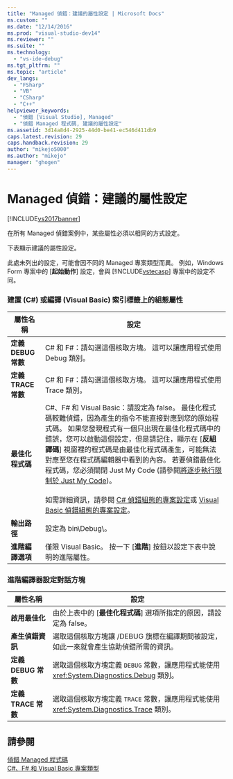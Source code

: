 ```yaml
---
title: "Managed 偵錯：建議的屬性設定 | Microsoft Docs"
ms.custom: ""
ms.date: "12/14/2016"
ms.prod: "visual-studio-dev14"
ms.reviewer: ""
ms.suite: ""
ms.technology: 
  - "vs-ide-debug"
ms.tgt_pltfrm: ""
ms.topic: "article"
dev_langs: 
  - "FSharp"
  - "VB"
  - "CSharp"
  - "C++"
helpviewer_keywords: 
  - "偵錯 [Visual Studio], Managed"
  - "偵錯 Managed 程式碼, 建議的屬性設定"
ms.assetid: 3d14a8d4-2925-44d0-be41-ec546d411db9
caps.latest.revision: 29
caps.handback.revision: 29
author: "mikejo5000"
ms.author: "mikejo"
manager: "ghogen"
---
```

# Managed 偵錯：建議的屬性設定
[!INCLUDE[vs2017banner](../code-quality/includes/vs2017banner.md)]

在所有 Managed 偵錯案例中，某些屬性必須以相同的方式設定。  
  
 下表顯示建議的屬性設定。  
  
 此處未列出的設定，可能會因不同的 Managed 專案類型而異。  例如，Windows Form 專案中的 \[**起始動作**\] 設定，會與 [!INCLUDE[vstecasp](../code-quality/includes/vstecasp_md.md)] 專案中的設定不同。  
  
### 建置 \(C\#\) 或編譯 \(Visual Basic\) 索引標籤上的組態屬性  
  
|**屬性名稱**|**設定**|  
|--------------|------------|  
|**定義 DEBUG 常數**|C\# 和 F\#：請勾選這個核取方塊。  這可以讓應用程式使用 Debug 類別。|  
|**定義 TRACE 常數**|C\# 和 F\#：請勾選這個核取方塊。  這可以讓應用程式使用 Trace 類別。|  
|**最佳化程式碼**|C\#、F\# 和 Visual Basic：請設定為 false。  最佳化程式碼較難偵錯，因為產生的指令不能直接對應到您的原始程式碼。  如果您發現程式有一個只出現在最佳化程式碼中的錯誤，您可以啟動這個設定，但是請記住，顯示在 \[**反組譯碼**\] 視窗裡的程式碼是由最佳化程式碼產生，可能無法對應至您在程式碼編輯器中看到的內容。  若要偵錯最佳化程式碼，您必須關閉 Just My Code \(請參閱[將逐步執行限制於 Just My Code](../debugger/navigating-through-code-with-the-debugger.md#BKMK_Restrict_stepping_to_Just_My_Code)\)。<br /><br /> 如需詳細資訊，請參閱 [C\# 偵錯組態的專案設定](../debugger/project-settings-for-csharp-debug-configurations.md)或 [Visual Basic 偵錯組態的專案設定](../debugger/project-settings-for-a-visual-basic-debug-configuration.md)。|  
|**輸出路徑**|設定為 bin\\Debug\\。|  
|**進階編譯選項**|僅限 Visual Basic。  按一下 \[**進階**\] 按鈕以設定下表中說明的進階屬性。|  
  
### 進階編譯器設定對話方塊  
  
|**屬性名稱**|**設定**|  
|--------------|------------|  
|**啟用最佳化**|由於上表中的 \[**最佳化程式碼**\] 選項所指定的原因，請設定為 false。|  
|**產生偵錯資訊**|選取這個核取方塊讓 \/DEBUG 旗標在編譯期間被設定，如此一來就會產生協助偵錯所需的資訊。|  
|**定義 DEBUG 常數**|選取這個核取方塊定義 `DEBUG` 常數，讓應用程式能使用 <xref:System.Diagnostics.Debug> 類別。|  
|**定義 TRACE 常數**|選取這個核取方塊定義 `TRACE` 常數，讓應用程式能使用 <xref:System.Diagnostics.Trace> 類別。|  
  
## 請參閱  
 [偵錯 Managed 程式碼](../debugger/debugging-managed-code.md)   
 [C\#、F\# 和 Visual Basic 專案類型](../debugger/debugging-preparation-csharp-f-hash-and-visual-basic-project-types.md)